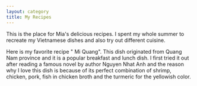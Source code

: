 ```yaml
---
layout: category
title: My Recipes
---
```


This is the place for Mia's delicious recipes. I spent my whole summer to recreate my Vietnamese dishes and also try out different cuisine. 

Here is my favorite recipe " Mi Quang". This dish originated from Quang Nam province and it is a popular breakfast and lunch dish. I first tried it out after reading a famous novel by author Nguyen Nhat Anh and the reason why I love this dish is because of its perfect combination of shrimp, chicken, pork, fish in chicken broth and the turmeric for the yellowish color. 

